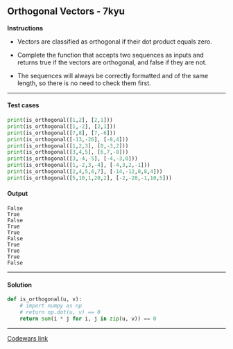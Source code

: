 ## Orthogonal Vectors - 7kyu

**Instructions**

- Vectors are classified as orthogonal if their dot product equals zero.

- Complete the function that accepts two sequences as inputs and returns true if the vectors are orthogonal, and false if they are not.

- The sequences will always be correctly formatted and of the same length, so there is no need to check them first.

---

#### Test cases

```python
print(is_orthogonal([1,2], [2,1]))
print(is_orthogonal([1,-2], [2,1]))
print(is_orthogonal([7,8], [7,-6]))
print(is_orthogonal([-13,-26], [-8,4]))
print(is_orthogonal([1,2,3], [0,-3,2]))
print(is_orthogonal([3,4,5], [6,7,-8]))
print(is_orthogonal([3,-4,-5], [-4,-3,0]))
print(is_orthogonal([1,-2,3,-4], [-4,3,2,-1]))
print(is_orthogonal([2,4,5,6,7], [-14,-12,0,8,4]))
print(is_orthogonal([5,10,1,20,2], [-2,-20,-1,10,5]))
```

#### Output
```
False
True
False
True
True
False
True
True
True
False
```

---

#### Solution

```python
def is_orthogonal(u, v):
    # import numpy as np
    # return np.dot(u, v) == 0
    return sum(i * j for i, j in zip(u, v)) == 0
```

---

[Codewars link](https://www.codewars.com/kata/53670c5867e9f2222f000225)
